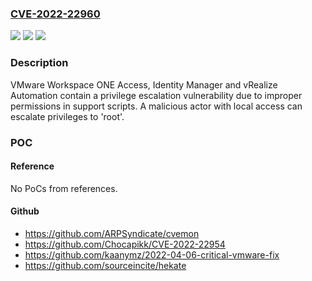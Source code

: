### [CVE-2022-22960](https://cve.mitre.org/cgi-bin/cvename.cgi?name=CVE-2022-22960)
![](https://img.shields.io/static/v1?label=Product&message=VMware%20Workspace%20ONE%20Access%2C%20Identity%20Manager%20and%20vRealize%20Automation&color=blue)
![](https://img.shields.io/static/v1?label=Version&message=n%2Fa&color=blue)
![](https://img.shields.io/static/v1?label=Vulnerability&message=Privilege%20escalation&color=brighgreen)

### Description

VMware Workspace ONE Access, Identity Manager and vRealize Automation contain a privilege escalation vulnerability due to improper permissions in support scripts. A malicious actor with local access can escalate privileges to 'root'.

### POC

#### Reference
No PoCs from references.

#### Github
- https://github.com/ARPSyndicate/cvemon
- https://github.com/Chocapikk/CVE-2022-22954
- https://github.com/kaanymz/2022-04-06-critical-vmware-fix
- https://github.com/sourceincite/hekate

